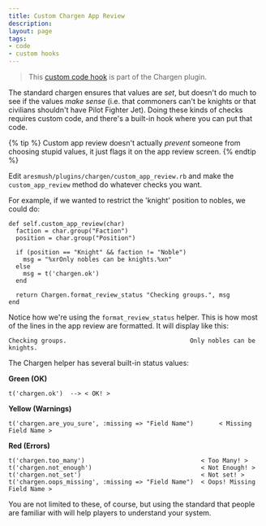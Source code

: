 ```yaml
---
title: Custom Chargen App Review
description: 
layout: page
tags:
- code
- custom hooks
---
```


> This [custom code hook](/tutorials/code/custom-hooks.html) is part of the Chargen plugin.

The standard chargen ensures that values are _set_, but doesn't do much to see if the values _make sense_ (i.e. that commoners can't be knights or that civilians shouldn't have Pilot Fighter Jet).  Doing these kinds of checks requires custom code, and there's a built-in hook where you can put that code.  

{% tip %} 
Custom app review doesn't actually _prevent_ someone from choosing stupid values, it just flags it on the app review screen.
{% endtip %}

Edit `aresmush/plugins/chargen/custom_app_review.rb` and make the `custom_app_review` method do whatever checks you want.

For example, if we wanted to restrict the 'knight' position to nobles, we could do:

    def self.custom_app_review(char)
      faction = char.group("Faction")
      position = char.group("Position")
      
      if (position == "Knight" && faction != "Noble")
        msg = "%xrOnly nobles can be knights.%xn"
      else
        msg = t('chargen.ok')
      end
      
      return Chargen.format_review_status "Checking groups.", msg
    end


Notice how we're using the `format_review_status` helper.  This is how most of the lines in the app review are formatted.  It will display like this:

    Checking groups.                                  Only nobles can be knights.

The Chargen helper has several built-in status values:

**Green (OK)**

    t('chargen.ok')  --> < OK! >

**Yellow (Warnings)**

    t('chargen.are_you_sure', :missing => "Field Name")       < Missing Field Name >

**Red (Errors)**

    t('chargen.too_many')                                < Too Many! >
    t('chargen.not_enough')                              < Not Enough! >
    t('chargen.not_set')                                 < Not set! >
    t('chargen.oops_missing', :missing => "Field Name")  < Oops! Missing Field Name >

You are not limited to these, of course, but using the standard that people are familiar with will help players to understand your system.